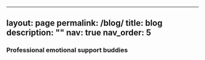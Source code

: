 
---
layout: page
permalink: /blog/
title: blog
description: ""
nav: true
nav_order: 5
---



### Professional emotional support buddies





